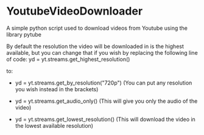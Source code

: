 # YoutubeVideoDownloader
A simple python script used to download videos from Youtube using the library pytube

By default the resolution the video will be downloaded in is the highest available, but you can change that if you wish by replacing the following line of code:
yd = yt.streams.get_highest_resolution()

to:

- yd = yt.streams.get_by_resolution("720p") (You can put any resolution you wish instead in the brackets)


- yd = yt.streams.get_audio_only() (This will give you only the audio of the video)
  

- yd = yt.streams.get_lowest_resolution() (This will download the video in the lowest available resolution)


